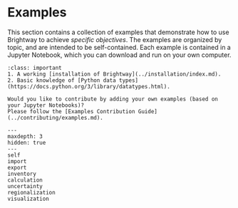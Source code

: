 # Examples

This section contains a collection of examples that demonstrate how to use Brightway to achieve _specific objectives_. The examples are organized by topic, and are intended to be self-contained. Each example is contained in a Jupyter Notebook, which you can download and run on your own computer.

```{admonition} Prerequisites
:class: important
1. A working [installation of Brightway](../installation/index.md).
2. Basic knowledge of [Python data types](https://docs.python.org/3/library/datatypes.html).
```

```{note}
Would you like to contribute by adding your own examples (based on your Jupyter Notebooks)?
Please follow the [Examples Contribution Guide](../contributing/examples.md).
```


```{toctree}
---
maxdepth: 3
hidden: true
---
self
import
export
inventory
calculation
uncertainty
regionalization
visualization
```
